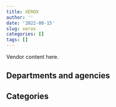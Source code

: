 ```yaml
---
title: XEROX
author: ''
date: '2022-08-15'
slug: xerox
categories: []
tags: []
---
```


<script src="/rmarkdown-libs/htmlwidgets/htmlwidgets.js"></script>
<link href="/rmarkdown-libs/datatables-css/datatables-crosstalk.css" rel="stylesheet" />
<script src="/rmarkdown-libs/datatables-binding/datatables.js"></script>
<script src="/rmarkdown-libs/jquery/jquery-3.6.0.min.js"></script>
<link href="/rmarkdown-libs/dt-core-bootstrap/css/dataTables.bootstrap.min.css" rel="stylesheet" />
<link href="/rmarkdown-libs/dt-core-bootstrap/css/dataTables.bootstrap.extra.css" rel="stylesheet" />
<script src="/rmarkdown-libs/dt-core-bootstrap/js/jquery.dataTables.min.js"></script>
<script src="/rmarkdown-libs/dt-core-bootstrap/js/dataTables.bootstrap.min.js"></script>
<link href="/rmarkdown-libs/crosstalk/css/crosstalk.min.css" rel="stylesheet" />
<script src="/rmarkdown-libs/crosstalk/js/crosstalk.min.js"></script>
<script src="/rmarkdown-libs/htmlwidgets/htmlwidgets.js"></script>
<link href="/rmarkdown-libs/datatables-css/datatables-crosstalk.css" rel="stylesheet" />
<script src="/rmarkdown-libs/datatables-binding/datatables.js"></script>
<script src="/rmarkdown-libs/jquery/jquery-3.6.0.min.js"></script>
<link href="/rmarkdown-libs/dt-core-bootstrap/css/dataTables.bootstrap.min.css" rel="stylesheet" />
<link href="/rmarkdown-libs/dt-core-bootstrap/css/dataTables.bootstrap.extra.css" rel="stylesheet" />
<script src="/rmarkdown-libs/dt-core-bootstrap/js/jquery.dataTables.min.js"></script>
<script src="/rmarkdown-libs/dt-core-bootstrap/js/dataTables.bootstrap.min.js"></script>
<link href="/rmarkdown-libs/crosstalk/css/crosstalk.min.css" rel="stylesheet" />
<script src="/rmarkdown-libs/crosstalk/js/crosstalk.min.js"></script>

Vendor content here.

## Departments and agencies

<div id="htmlwidget-1" style="width:100%;height:auto;" class="datatables html-widget"></div>
<script type="application/json" data-for="htmlwidget-1">{"x":{"style":"bootstrap","filter":"none","vertical":false,"data":[["<a href=\"/departments/aafc-aac/\">Agriculture and Agri-Food Canada<\/a>","<a href=\"/departments/aandc-aadnc/\">Crown-Indigenous Relations and Northern Affairs Canada<\/a>","<a href=\"/departments/acoa-apeca/\">Atlantic Canada Opportunities Agency<\/a>","<a href=\"/departments/atssc-scdata/\">Administrative Tribunals Support Service of Canada<\/a>","<a href=\"/departments/cannor/\">Canadian Northern Economic Development Agency<\/a>","<a href=\"/departments/cbsa-asfc/\">Canada Border Services Agency<\/a>","<a href=\"/departments/ced-dec/\">Canada Economic Development for Quebec Regions<\/a>","<a href=\"/departments/cer-rec/\">Canada Energy Regulator<\/a>","<a href=\"/departments/cfia-acia/\">Canadian Food Inspection Agency<\/a>","<a href=\"/departments/cgc-ccg/\">Canadian Grain Commission<\/a>","<a href=\"/departments/chrc-ccdp/\">Canadian Human Rights Commission<\/a>","<a href=\"/departments/cic/\">Immigration, Refugees and Citizenship Canada<\/a>","<a href=\"/departments/cics-scic/\">Canadian Intergovernmental Conference Secretariat<\/a>","<a href=\"/departments/cra-arc/\">Canada Revenue Agency<\/a>","<a href=\"/departments/csc-scc/\">Correctional Service of Canada<\/a>","<a href=\"/departments/csps-efpc/\">Canada School of Public Service<\/a>","<a href=\"/departments/dfatd-maecd/\">Global Affairs Canada<\/a>","<a href=\"/departments/dfo-mpo/\">Fisheries and Oceans Canada<\/a>","<a href=\"/departments/dnd-mdn/\">National Defence<\/a>","<a href=\"/departments/ec/\">Environment and Climate Change Canada<\/a>","<a href=\"/departments/esdc-edsc/\">Employment and Social Development Canada<\/a>","<a href=\"/departments/fintrac-canafe/\">Financial Transactions and Reports Analysis Centre of Canada<\/a>","<a href=\"/departments/hc-sc/\">Health Canada<\/a>","<a href=\"/departments/iaac-aeic/\">Impact Assessment Agency of Canada<\/a>","<a href=\"/departments/ic/\">Innovation, Science and Economic Development Canada<\/a>","<a href=\"/departments/infc/\">Infrastructure Canada<\/a>","<a href=\"/departments/irb-cisr/\">Immigration and Refugee Board of Canada<\/a>","<a href=\"/departments/isc-sac/\">Indigenous Services Canada<\/a>","<a href=\"/departments/jus/\">Department of Justice Canada<\/a>","<a href=\"/departments/mpcc-cppm/\">Military Police Complaints Commission of Canada<\/a>","<a href=\"/departments/nfb-onf/\">National Film Board<\/a>","<a href=\"/departments/nrc-cnrc/\">National Research Council Canada<\/a>","<a href=\"/departments/nrcan-rncan/\">Natural Resources Canada<\/a>","<a href=\"/departments/pbc-clcc/\">Parole Board of Canada<\/a>","<a href=\"/departments/pc/\">Parks Canada<\/a>","<a href=\"/departments/pch/\">Canadian Heritage<\/a>","<a href=\"/departments/pco-bcp/\">Privy Council Office<\/a>","<a href=\"/departments/phac-aspc/\">Public Health Agency of Canada<\/a>","<a href=\"/departments/ppsc-sppc/\">Public Prosecution Service of Canada<\/a>","<a href=\"/departments/pptc/\">Passport Canada<\/a>","<a href=\"/departments/ps-sp/\">Public Safety Canada<\/a>","<a href=\"/departments/pwgsc-tpsgc/\">Public Services and Procurement Canada<\/a>","<a href=\"/departments/rcmp-grc/\">Royal Canadian Mounted Police<\/a>","<a href=\"/departments/ssc-spc/\">Shared Services Canada<\/a>","<a href=\"/departments/swc-cfc/\">Status of Women Canada<\/a>","<a href=\"/departments/tbs-sct/\">Treasury Board of Canada Secretariat<\/a>","<a href=\"/departments/tc/\">Transport Canada<\/a>","<a href=\"/departments/vac-acc/\">Veterans Affairs Canada<\/a>","<a href=\"/departments/wage/\">Department for Women and Gender Equality<\/a>","<a href=\"/departments/wd-deo/\">Western Economic Diversification Canada<\/a>"],["$   556,212.73","$    81,739.68",null,"$   104,554.81","$    13,018.50","$    93,599.20","$    24,993.13","$   199,278.17","$   593,186.37","$    14,536.49","$    49,146.27","$   289,801.14",null,"$    71,773.45","$   827,566.36","$    30,319.70","$         4.24","$   148,272.39","$ 1,095,915.13","$   207,453.44","$ 4,127,544.93","$     6,105.18","$   377,024.95","$    97,540.40","$ 1,056,306.10","$     7,322.97","$    44,941.86","$    11,744.94","$    98,951.09","$     5,886.38",null,"$   325,075.20","$    29,918.43","$    63,948.49","$   119,099.47","$     7,114.56","$   199,118.49","$    11,645.51","$   149,365.75","$   243,564.11",null,"$    92,832.96","$   271,946.38","$ 1,541,471.44","$    14,578.05","$     3,038.58","$ 1,367,130.24","$    17,254.41",null,"$     3,737.32"],["$   556,212.73","$   107,820.20","$     1,674.29","$    83,616.88","$    17,668.58","$   114,496.16","$     2,117.78","$   104,588.79","$   601,409.02","$    44,186.87","$    49,146.27","$   190,723.38","$    25,236.30","$    64,228.86","$ 1,634,370.55","$    30,319.70","$         4.24","$   325,010.92","$   872,783.90","$   129,988.91","$ 4,117,575.27","$    22,124.49","$   600,003.90","$    56,980.07","$ 1,065,327.70","$    14,094.56","$    48,037.50","$    11,744.94","$   103,317.15","$     5,886.38",null,"$   174,412.55","$    33,003.50","$    58,600.20","$   140,526.08",null,"$   199,118.49","$    36,126.75","$   143,973.49","$   206,782.03","$    69,881.27","$   122,913.30","$   661,790.63","$ 3,455,692.47","$    11,286.71",null,"$ 1,340,843.50","$    22,409.50","$    14,382.39","$     4,618.39"],["$   557,736.60","$    61,433.65","$     3,366.97","$    41,508.34","$     7,797.46","$   105,903.69","$    13,107.15","$   105,186.10","$   595,396.09","$    64,244.66","$    49,280.92","$   182,487.15","$    19,788.66","$    80,154.52","$ 1,604,301.72","$    19,615.83","$    11,848.77","$   240,574.62","$ 1,270,978.79","$    73,681.20","$ 4,077,007.54","$    26,831.18","$   655,761.59","$    17,996.39","$ 1,145,162.40","$    14,133.18","$    81,388.59","$   169,829.95","$   121,859.10","$     5,902.51","$     7,433.45","$   385,399.28","$    31,675.55","$    80,650.22","$   228,872.29",null,"$   199,664.02","$    50,844.04","$   144,367.94","$    88,944.60","$    13,747.14","$   226,243.99","$   974,560.19","$ 3,027,200.17","$    12,371.45",null,"$ 1,477,019.18","$    25,774.57","$    17,664.27","$    86,754.49"],["$   556,212.73","$    56,014.56","$     3,357.77","$    41,394.93","$    13,886.71","$   120,589.94",null,"$   105,909.82","$   626,801.53","$    68,584.03","$    49,146.27","$    86,583.16","$     4,590.01","$    44,838.58","$ 1,554,443.76","$     8,561.90","$    27,811.92","$   109,239.04","$ 1,555,110.32","$    48,600.18","$ 4,066,559.72","$    26,757.87","$   666,177.57","$    13,744.66","$ 1,145,299.47","$    11,760.93","$   149,870.82","$   114,720.04","$   127,037.02","$     5,886.38","$    10,200.04","$   247,426.06","$    29,075.17","$    36,731.52","$   233,326.30",null,"$   199,118.49","$    49,691.19","$   143,973.49",null,null,"$   254,951.93","$ 1,087,772.99","$ 1,898,355.33","$    12,337.64",null,"$ 1,184,224.89","$    25,704.14","$    17,616.01","$     4,618.39"]],"container":"<table class=\"table table-striped table-hover row-border order-column display\">\n  <thead>\n    <tr>\n      <th>Department<\/th>\n      <th>2017-2018<\/th>\n      <th>2018-2019<\/th>\n      <th>2019-2020<\/th>\n      <th>2020-2021<\/th>\n    <\/tr>\n  <\/thead>\n<\/table>","options":{"order":[[4,"desc"]],"pageLength":10,"autoWidth":true,"columnDefs":[],"orderClasses":false}},"evals":[],"jsHooks":[]}</script>

## Categories

<div id="htmlwidget-2" style="width:100%;height:auto;" class="datatables html-widget"></div>
<script type="application/json" data-for="htmlwidget-2">{"x":{"style":"bootstrap","filter":"none","vertical":false,"data":[["<a href=\"/categories/1_facilities_and_construction/\">Facilities and construction<\/a>","<a href=\"/categories/10_office_management/\">Office management<\/a>","<a href=\"/categories/11_defence/\">Defence<\/a>","<a href=\"/categories/2_professional_services/\">Professional services<\/a>","<a href=\"/categories/3_information_technology/\">Information technology<\/a>","<a href=\"/categories/6_industrial_products_and_services/\">Industrial products and services<\/a>","<a href=\"/categories/9_human_capital/\">Human capital<\/a>",null],["$     4,595.77","$ 7,960,870.52","$    74,859.89","$    31,320.26","$ 6,604,967.78","$    12,894.10",null,"$     6,071.08"],["$    49,502.10","$ 8,698,923.99","$    74,648.91","$     2,445.26","$ 8,842,917.02","$    22,549.18",null,"$     6,071.08"],["$    39,358.41","$ 9,268,295.67","$   139,521.88","$       817.32","$ 9,048,356.18","$     2,679.85","$     3,408.18","$     1,014.62"],["$    52,210.14","$ 7,921,379.08","$   669,640.05",null,"$ 8,196,744.24",null,"$     4,641.74",null]],"container":"<table class=\"table table-striped table-hover row-border order-column display\">\n  <thead>\n    <tr>\n      <th>Category<\/th>\n      <th>2017-2018<\/th>\n      <th>2018-2019<\/th>\n      <th>2019-2020<\/th>\n      <th>2020-2021<\/th>\n    <\/tr>\n  <\/thead>\n<\/table>","options":{"order":[[4,"desc"]],"pageLength":20,"autoWidth":true,"columnDefs":[],"orderClasses":false,"lengthMenu":[10,20,25,50,100]}},"evals":[],"jsHooks":[]}</script>

